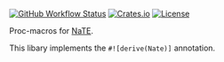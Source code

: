 [![GitHub Workflow Status](https://img.shields.io/github/workflow/status/Kijewski/nate/CI)](https://github.com/Kijewski/nate/actions/workflows/ci.yml)
[![Crates.io](https://img.shields.io/crates/v/nate-derive)](https://crates.io/crates/nate-derive)
[![License](https://img.shields.io/crates/l/nate-derive?color=informational)](/LICENSES)

Proc-macros for [NaTE](https://crates.io/crates/nate).

This libary implements the `#![derive(Nate)]` annotation.
